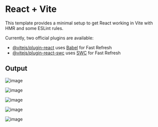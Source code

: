 # React + Vite

This template provides a minimal setup to get React working in Vite with HMR and some ESLint rules.

Currently, two official plugins are available:

- [@vitejs/plugin-react](https://github.com/vitejs/vite-plugin-react/blob/main/packages/plugin-react/README.md) uses [Babel](https://babeljs.io/) for Fast Refresh
- [@vitejs/plugin-react-swc](https://github.com/vitejs/vite-plugin-react-swc) uses [SWC](https://swc.rs/) for Fast Refresh

## Output
![image](https://github.com/user-attachments/assets/b1cc0794-c8c1-4816-a869-9709934e1d68)

![image](https://github.com/user-attachments/assets/b2f7a9ca-ec8d-47c6-9558-bef1ed79e6d9)

![image](https://github.com/user-attachments/assets/2cf05b08-49c2-4c48-af5f-1f741689f331)

![image](https://github.com/user-attachments/assets/9de292d9-5c27-4e7d-a20e-a035c68f05f8)

![image](https://github.com/user-attachments/assets/b738d7c6-eb5b-4352-8aff-ee7cb00f5713)
